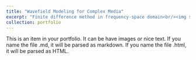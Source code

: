 ```yaml
---
title: "Wavefield Modeling for Complex Media"
excerpt: "Finite difference method in frequency-space domain<br/><img src='/images/1.png'>"
collection: portfolio
---
```


This is an item in your portfolio. It can be have images or nice text. If you name the file .md, it will be parsed as markdown. If you name the file .html, it will be parsed as HTML. 
